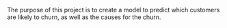 The purpose of this project is to create a model to predict which customers are likely to churn, as well as the causes for the churn.
